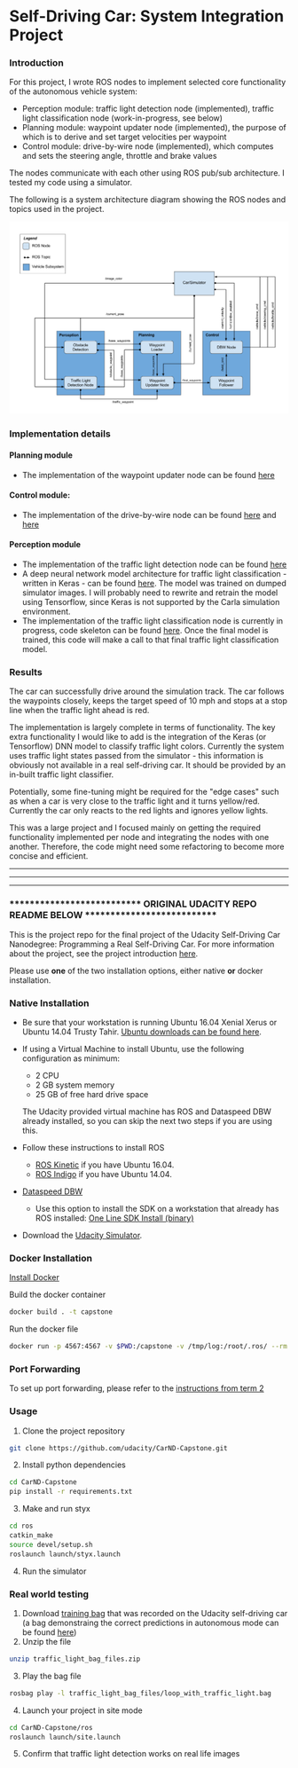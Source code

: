 # **Self-Driving Car: System Integration Project** 

### Introduction

For this project, I wrote ROS nodes to implement selected core functionality of the autonomous vehicle system:
* Perception module: traffic light detection node (implemented),  traffic light classification node (work-in-progress, see below)
* Planning module: waypoint updater node (implemented), the purpose of which is to derive and set target velocities per waypoint
* Control module: drive-by-wire node (implemented), which computes and sets the steering angle, throttle and brake values

The nodes communicate with each other using ROS pub/sub architecture. I tested my code using a simulator.

The following is a system architecture diagram showing the ROS nodes and topics used in the project.

![System Architecture Diagram](final-project-ros-graph-v2.png)

### Implementation details

#### Planning module
* The implementation of the waypoint updater node can be found [here](../master/ros/src/waypoint_updater/waypoint_updater.py)

#### Control module:
* The implementation of the drive-by-wire node can be found [here](../master/ros/src/twist_controller/dbw_node.py) and [here](../master/ros/src/twist_controller/twist_controller.py)

#### Perception module
* The implementation of the traffic light detection node can be found [here](../master/ros/src/tl_detector/tl_detector.py)
* A deep neural network model architecture for traffic light classification - written in Keras - can be found [here](../master/traffic_light_classifier). The model was trained on dumped simulator images. I will probably need to rewrite and retrain the model using Tensorflow, since Keras is not supported by the Carla simulation environment.
* The implementation of the traffic light classification node is currently in progress, code skeleton can be found [here](../master/ros/src/tl_detector/light_classification/tl_classifier.py). Once the final model is trained, this code will make a call to that final traffic light classification model.

### Results

The car can successfully drive around the simulation track. The car follows the waypoints closely, keeps the target speed of 10 mph and stops at a stop line when the traffic light ahead is red.

The implementation is largely complete in terms of functionality. The key extra functionality I would like to add is the integration of the Keras (or Tensorflow) DNN model to classify traffic light colors. Currently the system uses traffic light states passed from the simulator - this information is obviously not available in a real self-driving car. It should be provided by an in-built traffic light classifier.

Potentially, some fine-tuning might be required for the "edge cases" such as when a car is very close to the traffic light and it turns yellow/red. Currently the car only reacts to the red lights and ignores yellow lights.

This was a large project and I focused mainly on getting the required functionality implemented per node and integrating the nodes with one another. Therefore, the code might need some refactoring to become more concise and efficient. 

***
***
***

### ************************** ORIGINAL UDACITY REPO README BELOW **************************

This is the project repo for the final project of the Udacity Self-Driving Car Nanodegree: Programming a Real Self-Driving Car. For more information about the project, see the project introduction [here](https://classroom.udacity.com/nanodegrees/nd013/parts/6047fe34-d93c-4f50-8336-b70ef10cb4b2/modules/e1a23b06-329a-4684-a717-ad476f0d8dff/lessons/462c933d-9f24-42d3-8bdc-a08a5fc866e4/concepts/5ab4b122-83e6-436d-850f-9f4d26627fd9).

Please use **one** of the two installation options, either native **or** docker installation.

### Native Installation

* Be sure that your workstation is running Ubuntu 16.04 Xenial Xerus or Ubuntu 14.04 Trusty Tahir. [Ubuntu downloads can be found here](https://www.ubuntu.com/download/desktop).
* If using a Virtual Machine to install Ubuntu, use the following configuration as minimum:
  * 2 CPU
  * 2 GB system memory
  * 25 GB of free hard drive space

  The Udacity provided virtual machine has ROS and Dataspeed DBW already installed, so you can skip the next two steps if you are using this.

* Follow these instructions to install ROS
  * [ROS Kinetic](http://wiki.ros.org/kinetic/Installation/Ubuntu) if you have Ubuntu 16.04.
  * [ROS Indigo](http://wiki.ros.org/indigo/Installation/Ubuntu) if you have Ubuntu 14.04.
* [Dataspeed DBW](https://bitbucket.org/DataspeedInc/dbw_mkz_ros)
  * Use this option to install the SDK on a workstation that already has ROS installed: [One Line SDK Install (binary)](https://bitbucket.org/DataspeedInc/dbw_mkz_ros/src/81e63fcc335d7b64139d7482017d6a97b405e250/ROS_SETUP.md?fileviewer=file-view-default)
* Download the [Udacity Simulator](https://github.com/udacity/CarND-Capstone/releases).

### Docker Installation
[Install Docker](https://docs.docker.com/engine/installation/)

Build the docker container
```bash
docker build . -t capstone
```

Run the docker file
```bash
docker run -p 4567:4567 -v $PWD:/capstone -v /tmp/log:/root/.ros/ --rm -it capstone
```

### Port Forwarding
To set up port forwarding, please refer to the [instructions from term 2](https://classroom.udacity.com/nanodegrees/nd013/parts/40f38239-66b6-46ec-ae68-03afd8a601c8/modules/0949fca6-b379-42af-a919-ee50aa304e6a/lessons/f758c44c-5e40-4e01-93b5-1a82aa4e044f/concepts/16cf4a78-4fc7-49e1-8621-3450ca938b77)

### Usage

1. Clone the project repository
```bash
git clone https://github.com/udacity/CarND-Capstone.git
```

2. Install python dependencies
```bash
cd CarND-Capstone
pip install -r requirements.txt
```
3. Make and run styx
```bash
cd ros
catkin_make
source devel/setup.sh
roslaunch launch/styx.launch
```
4. Run the simulator

### Real world testing
1. Download [training bag](https://drive.google.com/file/d/0B2_h37bMVw3iYkdJTlRSUlJIamM/view?usp=sharing) that was recorded on the Udacity self-driving car (a bag demonstraing the correct predictions in autonomous mode can be found [here](https://drive.google.com/open?id=0B2_h37bMVw3iT0ZEdlF4N01QbHc))
2. Unzip the file
```bash
unzip traffic_light_bag_files.zip
```
3. Play the bag file
```bash
rosbag play -l traffic_light_bag_files/loop_with_traffic_light.bag
```
4. Launch your project in site mode
```bash
cd CarND-Capstone/ros
roslaunch launch/site.launch
```
5. Confirm that traffic light detection works on real life images
